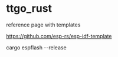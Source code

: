 # ttgo_rust

reference page with templates

https://github.com/esp-rs/esp-idf-template

[//]: # (for release)
cargo espflash --release 
